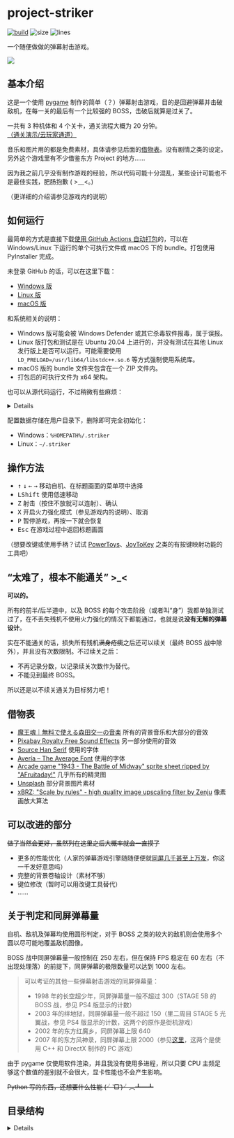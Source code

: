# project-striker

[![build](https://github.com/TransparentLC/project-striker/actions/workflows/build.yml/badge.svg)](https://github.com/TransparentLC/project-striker/actions/workflows/build.yml)
![size](https://img.shields.io/github/repo-size/TransparentLC/project-striker)
![lines](https://img.shields.io/tokei/lines/github/TransparentLC/project-striker)

一个随便做做的弹幕射击游戏。

![](https://user-images.githubusercontent.com/47057319/147250475-e5aa18cd-5607-4901-a924-4879b264f492.png)

## 基本介绍

这是一个使用 [pygame](https://www.pygame.org/) 制作的简单（？）弹幕射击游戏，目的是回避弹幕并击破敌机，在每一关的最后有一个比较强的 BOSS，击破后就算是过关了。

一共有 3 种机体和 4 个关卡，通关流程大概为 20 分钟。[（通关演示/云玩家通道）
](https://hlsplayer.stream/video/stream.html?url=https://fs-im-kefu.7moor-fs2.com/im/2768a390-5474-11ea-afc9-7b323e3e16c0/C5KPb8eNLmwwSzIv.m3u8)

音乐和图片用的都是免费素材，具体请参见后面的[借物表](#借物表)。没有剧情之类的设定。另外这个游戏里有不少借鉴东方 Project 的地方……

因为我之前几乎没有制作游戏的经验，所以代码可能十分混乱，某些设计可能也不是最佳实践，肥肠抱歉 ( >﹏<。)

（更详细的介绍请参见游戏内的说明）

## 如何运行

最简单的方式是直接下载[使用 GitHub Actions 自动打包](https://github.com/TransparentLC/project-striker/actions/workflows/build.yml)的，可以在 Windows/Linux 下运行的单个可执行文件或 macOS 下的 bundle。打包使用 PyInstaller 完成。

未登录 GitHub 的话，可以在这里下载：

* [Windows 版](https://nightly.link/TransparentLC/project-striker/workflows/build/master/striker-Windows)
* [Linux 版](https://nightly.link/TransparentLC/project-striker/workflows/build/master/striker-Linux)
* [macOS 版](https://nightly.link/TransparentLC/project-striker/workflows/build/master/striker-macOS)

和系统相关的说明：

* Windows 版可能会被 Windows Defender 或其它杀毒软件报毒，属于误报。
* Linux 版打包和测试是在 Ubuntu 20.04 上进行的，并没有测试在其他 Linux 发行版上是否可以运行。可能需要使用 `LD_PRELOAD=/usr/lib64/libstdc++.so.6` 等方式强制使用系统库。
* macOS 版的 bundle 文件夹包含在一个 ZIP 文件内。
* 打包后的可执行文件为 x64 架构。

也可以从源代码运行，不过稍微有些麻烦：

<details>

* 需要 Python 3.9 或以上版本，使用之前的版本或许也可以运行，但我没有测试过。
* 使用 `pip install -r requirements.txt` 安装依赖。
* 参见[这里](https://github.com/TransparentLC/project-striker/blob/master/font/README.md)下载字体。
* 安装好 `gcc` 和 `g++` ，然后执行 `build-native.sh` 编译 C/C++ 的函数库。
    * 对于 Windows 用户，已经准备了编译好的 DLL。
    * 对于 macOS 用户，在编译前需要执行 `export libExtension=".dylib"`。
* 从 `main.py` 开始运行即可。

</details>

配置数据存储在用户目录下，删除即可完全初始化：

* Windows：`%HOMEPATH%/.striker`
* Linux：`~/.striker`

## 操作方法

* <kbd>↑</kbd> <kbd>↓</kbd> <kbd>←</kbd> <kbd>→</kbd> 移动自机、在标题画面的菜单项中选择
* <kbd>LShift</kbd> 使用低速移动
* <kbd>Z</kbd> 射击（按住不放就可以连射）、确认
* <kbd>X</kbd> 开启火力强化模式（参见游戏内的说明）、取消
* <kbd>P</kbd> 暂停游戏，再按一下就会恢复
* <kbd>Esc</kbd> 在游戏过程中返回标题画面

（想要改键或使用手柄？试试 [PowerToys](https://github.com/microsoft/PowerToys)、[JoyToKey](https://joytokey.net/) 之类的有按键映射功能的工具吧）

## “太难了，根本不能通关” >_<

**可以的。**

所有的前半/后半道中，以及 BOSS 的每个攻击阶段（或者叫“身”）我都单独测试过了，在不丢失残机不使用火力强化的情况下都能通过，也就是说**没有无解的弹幕设计**。

实在不能通关的话，损失所有残机~~满身疮痍~~之后还可以续关（最终 BOSS 战中除外），并且没有次数限制。不过续关之后：

* 不再记录分数，以记录续关次数作为替代。
* 不能见到最终 BOSS。

所以还是以不续关通关为目标努力吧！

## 借物表

* [魔王魂｜無料で使える森田交一の音楽](https://maou.audio/) 所有的背景音乐和大部分的音效
* [Pixabay Royalty Free Sound Effects](https://pixabay.com/sound-effects/) 另一部分使用的音效
* [Source Han Serif](https://source.typekit.com/source-han-serif/) 使用的字体
* [Avería – The Average Font](http://iotic.com/averia/) 使用的字体
* [Arcade game "1943 - The Battle of Midway" sprite sheet ripped by "AFruitaday!"](https://www.spriters-resource.com/arcade/1943thebattleofmidway/) 几乎所有的精灵图
* [Unsplash](https://unsplash.com/) 部分背景图片素材
* [xBRZ: "Scale by rules" - high quality image upscaling filter by Zenju](https://sourceforge.net/projects/xbrz/files/xBRZ/) 像素画放大算法

## 可以改进的部分

~~做了当然会更好，虽然列在这里之后大概率就会一直摸了~~

* 更多的性能优化（人家的弹幕游戏引擎随随便便就[同屏几千甚至上万发](https://cowlevel.net/article/1882071)，你这一千发好意思吗）
* 完整的背景卷轴设计（素材不够）
* 键位修改（暂时可以用改键工具替代）
* ……

## 关于判定和同屏弹幕量

自机、敌机及弹幕均使用圆形判定，对于 BOSS 之类的较大的敌机则会使用多个圆以尽可能地覆盖敌机图像。

BOSS 战中同屏弹幕量一般控制在 250 左右，但在保持 FPS 稳定在 60 左右（不出现处理落）的前提下，同屏弹幕的极限数量可以达到 1000 左右。

> 可以考证的其他一些弹幕射击游戏的同屏弹幕量：
>
> * 1998 年的长空超少年，同屏弹幕量一般不超过 300（STAGE 5B 的 BOSS 战，参见 PS4 版显示的计数）
> * 2003 年的绊地狱，同屏弹幕量一般不超过 150（里二周目 STAGE 5 光翼战，参见 PS4 版显示的计数，这两个的原作是街机游戏）
> * 2002 年的东方红魔乡，同屏弹幕上限 640
> * 2007 年的东方风神录，同屏弹幕上限 2000（参见[这里](https://www.zybuluo.com/wz520/note/83366)，这两个是使用 C++ 和 DirectX 制作的 PC 游戏）

由于 pygame 仅使用软件渲染，并且我没有使用多进程，所以只要 CPU 主频足够这个数值的差别就不会很大，显卡性能也不会产生影响。

~~Python 写的东西，还想要什么性能 (╯‵□′)╯︵┻━┻~~

## 目录结构

<details>

```plaintext
project-striker
│  .gitignore
│  build-info.txt # 在打包时记录打包时间及对应的commit信息
│  build.ps1 # 打包脚本
│  build.sh # 打包脚本
│  icon.ico
│  LICENSE
│  main.py # 入口文件
│  README.md
│  requirements-build.txt
│  requirements.txt
│
├─.github
│  └─workflows
│          build.yml # Github Actions 自动打包脚本
│
├─.vscode
│      launch.json
│
├─assets # 图片素材
│      ...
│
├─font # 字体
│      README.md
│      SourceHanSerifSC-Medium.otf
│
├─lib
│  │  constants.py # 部分常数
│  │  debug.py # 测试用函数，目前只有显示弹幕判定大小
│  │  font.py # 字体渲染，主要是处理多行文本
│  │  globals.py # 全局变量
│  │  scroll_map.py # 背景卷轴
│  │  sound.py # 背景音乐和音效播放
│  │  stg_overlay.py # 游戏主界面上提示分数/残机奖励等等的图层
│  │  utils.py # 一些工具函数及各种插值函数
│  │  __init__.py
│  │
│  ├─bullet
│  │  enemy_bullet.py # 敌机弹幕相关
│  │  player_bullet.py # 自机弹幕相关
│  │  __init__.py
│  │
│  ├─scene # 游戏中的各个界面
│  │  config.py
│  │  manual.py
│  │  result.py
│  │  select_option.py
│  │  stg.py
│  │  title.py
│  │  __init__.py
│  │
│  ├─script_engine # 敌机行动脚本和关卡脚本的解析
│  │  enemy.py
│  │  README.md
│  │  stage.py
│  │  __init__.py
│  │
│  └─sprite # 各种活动块相关
│     debris.py # 击破敌机后的碎片效果
│     enemy.py # 敌机
│     explosion.py # 击破敌机后的爆炸效果
│     item.py # 道具
│     option.py # 自机的子机
│     player.py # 自机
│     __init__.py
│
├─native # 以C/C++代码编译的函数库
│     ...
│
├─psd # 背景图片的源文件
│     ...
│
├─scriptfiles
│  ├─enemy # 敌机脚本
│  │      ...
│  │
│  ├─map # 背景卷轴内容
│  │      ...
│  │
│  └─stage # 关卡脚本
│         ...
│
├─sound
│  ├─bgm # 背景音乐
│  │      ...
│  │
│  └─sfx # 音效
│         ...
│
└─tool # 其他的工具脚本
      generate-font-subset.py # 生成子集化字体
      map-editor.html # 背景卷轴编辑器
      script-tag.py # 在编写脚本时生成随机的标签
      webp-lossless.py # 将图片无损转换为webp
```

</details>